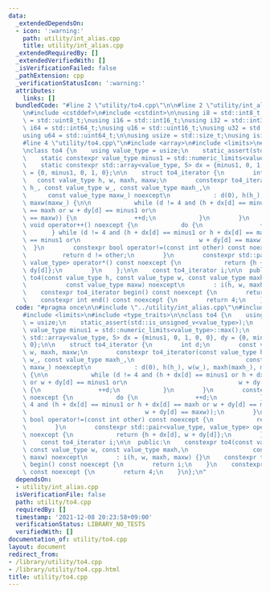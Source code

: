 ```yaml
---
data:
  _extendedDependsOn:
  - icon: ':warning:'
    path: utility/int_alias.cpp
    title: utility/int_alias.cpp
  _extendedRequiredBy: []
  _extendedVerifiedWith: []
  _isVerificationFailed: false
  _pathExtension: cpp
  _verificationStatusIcon: ':warning:'
  attributes:
    links: []
  bundledCode: "#line 2 \"utility/to4.cpp\"\n\n#line 2 \"utility/int_alias.cpp\"\n\
    \n#include <cstddef>\n#include <cstdint>\n\nusing i8 = std::int8_t;\nusing u8\
    \ = std::uint8_t;\nusing i16 = std::int16_t;\nusing i32 = std::int32_t;\nusing\
    \ i64 = std::int64_t;\nusing u16 = std::uint16_t;\nusing u32 = std::uint32_t;\n\
    using u64 = std::uint64_t;\n\nusing usize = std::size_t;\nusing isize = std::ptrdiff_t;\n\
    #line 4 \"utility/to4.cpp\"\n#include <array>\n#include <limits>\n#include <type_traits>\n\
    \nclass to4 {\n    using value_type = usize;\n    static_assert(std::is_unsigned_v<value_type>);\n\
    \    static constexpr value_type minus1 = std::numeric_limits<value_type>::max();\n\
    \    static constexpr std::array<value_type, 5> dx = {minus1, 0, 1, 0, 0}, dy\
    \ = {0, minus1, 0, 1, 0};\n\n    struct to4_iterator {\n        int d;\n     \
    \   const value_type h, w, maxh, maxw;\n        constexpr to4_iterator(const value_type\
    \ h_, const value_type w_, const value_type maxh_,\n                         \
    \      const value_type maxw_) noexcept\n            : d(0), h(h_), w(w_), maxh(maxh_),\
    \ maxw(maxw_) {\n\n            while (d != 4 and (h + dx[d] == minus1 or h + dx[d]\
    \ == maxh or w + dy[d] == minus1 or\n                               w + dy[d]\
    \ == maxw)) {\n                ++d;\n            }\n        }\n        constexpr\
    \ void operator++() noexcept {\n            do {\n                ++d;\n     \
    \       } while (d != 4 and (h + dx[d] == minus1 or h + dx[d] == maxh or w + dy[d]\
    \ == minus1 or\n                                 w + dy[d] == maxw));\n      \
    \  }\n        constexpr bool operator!=(const int other) const noexcept {\n  \
    \          return d != other;\n        }\n        constexpr std::pair<value_type,\
    \ value_type> operator*() const noexcept {\n            return {h + dx[d], w +\
    \ dy[d]};\n        }\n    };\n\n    const to4_iterator i;\n\n  public:\n    constexpr\
    \ to4(const value_type h, const value_type w, const value_type maxh,\n       \
    \           const value_type maxw) noexcept\n        : i(h, w, maxh, maxw) {}\n\
    \    constexpr to4_iterator begin() const noexcept {\n        return i;\n    }\n\
    \    constexpr int end() const noexcept {\n        return 4;\n    }\n};\n"
  code: "#pragma once\n\n#include \"../utility/int_alias.cpp\"\n#include <array>\n\
    #include <limits>\n#include <type_traits>\n\nclass to4 {\n    using value_type\
    \ = usize;\n    static_assert(std::is_unsigned_v<value_type>);\n    static constexpr\
    \ value_type minus1 = std::numeric_limits<value_type>::max();\n    static constexpr\
    \ std::array<value_type, 5> dx = {minus1, 0, 1, 0, 0}, dy = {0, minus1, 0, 1,\
    \ 0};\n\n    struct to4_iterator {\n        int d;\n        const value_type h,\
    \ w, maxh, maxw;\n        constexpr to4_iterator(const value_type h_, const value_type\
    \ w_, const value_type maxh_,\n                               const value_type\
    \ maxw_) noexcept\n            : d(0), h(h_), w(w_), maxh(maxh_), maxw(maxw_)\
    \ {\n\n            while (d != 4 and (h + dx[d] == minus1 or h + dx[d] == maxh\
    \ or w + dy[d] == minus1 or\n                               w + dy[d] == maxw))\
    \ {\n                ++d;\n            }\n        }\n        constexpr void operator++()\
    \ noexcept {\n            do {\n                ++d;\n            } while (d !=\
    \ 4 and (h + dx[d] == minus1 or h + dx[d] == maxh or w + dy[d] == minus1 or\n\
    \                                 w + dy[d] == maxw));\n        }\n        constexpr\
    \ bool operator!=(const int other) const noexcept {\n            return d != other;\n\
    \        }\n        constexpr std::pair<value_type, value_type> operator*() const\
    \ noexcept {\n            return {h + dx[d], w + dy[d]};\n        }\n    };\n\n\
    \    const to4_iterator i;\n\n  public:\n    constexpr to4(const value_type h,\
    \ const value_type w, const value_type maxh,\n                  const value_type\
    \ maxw) noexcept\n        : i(h, w, maxh, maxw) {}\n    constexpr to4_iterator\
    \ begin() const noexcept {\n        return i;\n    }\n    constexpr int end()\
    \ const noexcept {\n        return 4;\n    }\n};\n"
  dependsOn:
  - utility/int_alias.cpp
  isVerificationFile: false
  path: utility/to4.cpp
  requiredBy: []
  timestamp: '2021-12-08 20:23:58+09:00'
  verificationStatus: LIBRARY_NO_TESTS
  verifiedWith: []
documentation_of: utility/to4.cpp
layout: document
redirect_from:
- /library/utility/to4.cpp
- /library/utility/to4.cpp.html
title: utility/to4.cpp
---
```

